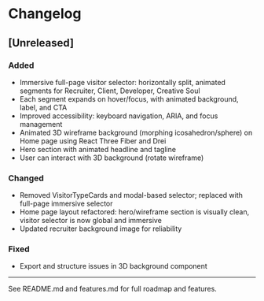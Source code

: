 # Changelog


## [Unreleased]

### Added
- Immersive full-page visitor selector: horizontally split, animated segments for Recruiter, Client, Developer, Creative Soul
- Each segment expands on hover/focus, with animated background, label, and CTA
- Improved accessibility: keyboard navigation, ARIA, and focus management
- Animated 3D wireframe background (morphing icosahedron/sphere) on Home page using React Three Fiber and Drei
- Hero section with animated headline and tagline
- User can interact with 3D background (rotate wireframe)

### Changed
- Removed VisitorTypeCards and modal-based selector; replaced with full-page immersive selector
- Home page layout refactored: hero/wireframe section is visually clean, visitor selector is now global and immersive
- Updated recruiter background image for reliability

### Fixed
- Export and structure issues in 3D background component

---
See README.md and features.md for full roadmap and features.
